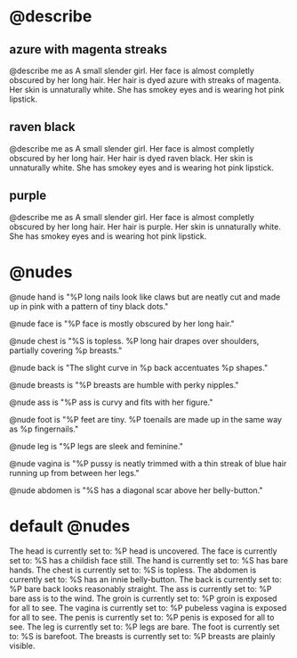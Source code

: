 # @describe
## azure with magenta streaks
@describe me as A small slender girl. Her face is almost completly obscured by her long hair. Her hair is dyed azure with streaks of magenta. Her skin is unnaturally white. She has smokey eyes and is wearing hot pink lipstick.

## raven black
@describe me as A small slender girl. Her face is almost completly obscured by her long hair. Her hair is dyed raven black. Her skin is unnaturally white. She has smokey eyes and is wearing hot pink lipstick.

## purple
@describe me as A small slender girl. Her face is almost completly obscured by her long hair. Her hair is purple. Her skin is unnaturally white. She has smokey eyes and is wearing hot pink lipstick.

# @nudes
@nude hand is "%P long nails look like claws but are neatly cut and made up in pink with a pattern of tiny black dots."

@nude face is "%P face is mostly obscured by her long hair."

@nude chest is "%S is topless. %P long hair drapes over shoulders, partially covering %p breasts."

@nude back is "The slight curve in %p back accentuates %p shapes."

@nude breasts is "%P breasts are humble with perky nipples."

@nude ass is "%P ass is curvy and fits with her figure."

@nude foot is "%P feet are tiny. %P toenails are made up in the same way as %p fingernails."

@nude leg is "%P legs are sleek and feminine."

@nude vagina is "%P pussy is neatly trimmed with a thin streak of blue hair running up from between her legs."

@nude abdomen is "%S has a diagonal scar above her belly-button."

# default @nudes
The head is currently set to: %P head is uncovered.
The face is currently set to: %S has a childish face still.
The hand is currently set to: %S has bare hands.
The chest is currently set to: %S is topless.
The abdomen is currently set to: %S has an innie belly-button.
The back is currently set to: %P bare back looks reasonably straight.
The ass is currently set to: %P bare ass is to the wind.
The groin is currently set to: %P groin is exposed for all to see.
The vagina is currently set to: %P pubeless vagina is exposed for all to see.
The penis is currently set to: %P penis is exposed for all to see.
The leg is currently set to: %P legs are bare.
The foot is currently set to: %S is barefoot.
The breasts is currently set to: %P breasts are plainly visible.